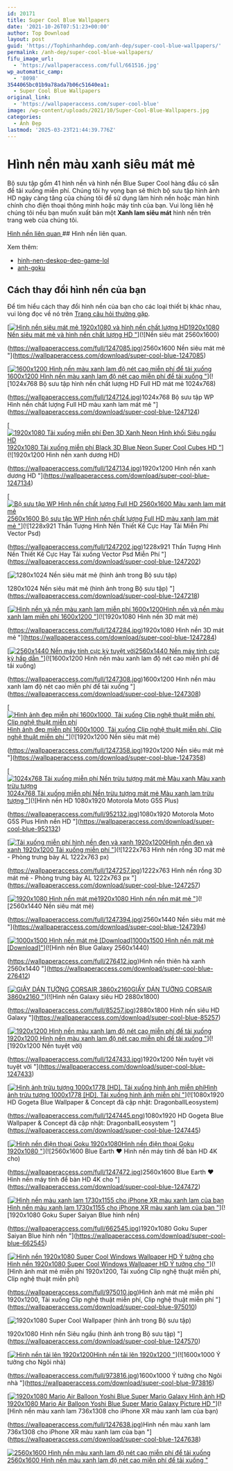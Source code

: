 ```yaml
---
id: 20171
title: Super Cool Blue Wallpapers
date: '2021-10-26T07:51:23+00:00'
author: Top Download
layout: post
guid: 'https://Tophinhanhdep.com/anh-dep/super-cool-blue-wallpapers/'
permalink: /anh-dep/super-cool-blue-wallpapers/
fifu_image_url:
  - 'https://wallpaperaccess.com/full/661516.jpg'
wp_automatic_camp:
  - '8098'
3544065bc01b9a78ada7b06c51640ea1:
  - Super Cool Blue Wallpapers
original_link:
  - 'https://wallpaperaccess.com/super-cool-blue'
image: /wp-content/uploads/2021/10/Super-Cool-Blue-Wallpapers.jpg
categories:
  - Ảnh Đẹp
lastmod: '2025-03-23T21:44:39.776Z'
---
```

# Hình nền màu xanh siêu mát mẻ

Bộ sưu tập gồm 41 hình nền và hình nền Blue Super Cool hàng đầu có sẵn để tải xuống miễn phí. Chúng tôi hy vọng bạn sẽ thích bộ sưu tập hình ảnh HD ngày càng tăng của chúng tôi để sử dụng làm hình nền hoặc màn hình chính cho điện thoại thông minh hoặc máy tính của bạn. Vui lòng liên hệ chúng tôi nếu bạn muốn xuất bản một **Xanh lam siêu mát** hình nền trên trang web của chúng tôi.

[Hình nền liên quan ](#related) ## Hình nền liên quan.

   
 Xem thêm:

   
- [hinh-nen-deskop-dep-game-lol](https://tophinhanhdep.com/hinh-nen-dep/hinh-nen-deskop-dep-game-lol/)
- [anh-goku](https://tophinhanhdep.com/anh-anime/anh-goku/)

## Cách thay đổi hình nền của bạn

Để tìm hiểu cách thay đổi hình nền của bạn cho các loại thiết bị khác nhau, vui lòng đọc về nó trên [Trang câu hỏi thường gặp](https://tophinhanhdep.com/faq/).

  
[[![Hình nền siêu mát mẻ 1920x1080 và hình nền chất lượng HD](https://wallpaperaccess.com/full/661516.jpg)1920x1080 Nền siêu mát mẻ và hình nền chất lượng HD "](https://wallpaperaccess.com/download/super-cool-blue-661516)](![Nền siêu mát 2560x1600)

(https://wallpaperaccess.com/full/1247085.jpg)2560x1600 Nền siêu mát mẻ "](https://wallpaperaccess.com/download/super-cool-blue-1247085)

[[![1600x1200 Hình nền màu xanh lam độ nét cao miễn phí để tải xuống](https://wallpaperaccess.com/full/1247107.jpg)1600x1200 Hình nền màu xanh lam độ nét cao miễn phí để tải xuống "](https://wallpaperaccess.com/download/super-cool-blue-1247107)](![1024x768 Bộ sưu tập hình nền chất lượng HD Full HD mát mẻ 1024x768)

(https://wallpaperaccess.com/full/1247124.jpg)1024x768 Bộ sưu tập WP Hình nền chất lượng Full HD màu xanh lam mát mẻ "](https://wallpaperaccess.com/download/super-cool-blue-1247124)

[[![1920x1080 Tải xuống miễn phí Đen 3D Xanh Neon Hình khối Siêu ngầu HD](https://wallpaperaccess.com/full/1247129.jpg)1920x1080 Tải xuống miễn phí Black 3D Blue Neon Super Cool Cubes HD "](https://wallpaperaccess.com/download/super-cool-blue-1247129)](![1920x1200 Hình nền xanh dương HD)

(https://wallpaperaccess.com/full/1247134.jpg)1920x1200 Hình nền xanh dương HD "](https://wallpaperaccess.com/download/super-cool-blue-1247134)

[[![Bộ sưu tập WP Hình nền chất lượng Full HD 2560x1600 Màu xanh lam mát mẻ](https://wallpaperaccess.com/full/1247170.jpg)2560x1600 Bộ sưu tập WP Hình nền chất lượng Full HD màu xanh lam mát mẻ "](https://wallpaperaccess.com/download/super-cool-blue-1247170)](![1228x921 Thần Tượng Hình Nền Thiết Kế Cực Hay Tải Miễn Phí Vector Psd)

(https://wallpaperaccess.com/full/1247202.jpg)1228x921 Thần Tượng Hình Nền Thiết Kế Cực Hay Tải xuống Vector Psd Miễn Phí "](https://wallpaperaccess.com/download/super-cool-blue-1247202)

[![1280x1024 Nền siêu mát mẻ (hình ảnh trong Bộ sưu tập)](https://wallpaperaccess.com/full/1247218.jpg)

1280x1024 Nền siêu mát mẻ (hình ảnh trong Bộ sưu tập) "](https://wallpaperaccess.com/download/super-cool-blue-1247218)

[[![Hình nền và nền màu xanh lam miễn phí 1600x1200](https://wallpaperaccess.com/full/1247282.jpg)Hình nền và nền màu xanh lam miễn phí 1600x1200 "](https://wallpaperaccess.com/download/super-cool-blue-1247282)](![1920x1080 Hình nền 3D mát mẻ)

(https://wallpaperaccess.com/full/1247284.jpg)1920x1080 Hình nền 3D mát mẻ "](https://wallpaperaccess.com/download/super-cool-blue-1247284)

[[![2560x1440 Nền máy tính cực kỳ tuyệt vời](https://wallpaperaccess.com/full/1247146.jpg)2560x1440 Nền máy tính cực kỳ hấp dẫn "](https://wallpaperaccess.com/download/super-cool-blue-1247146)](![1600x1200 Hình nền màu xanh lam độ nét cao miễn phí để tải xuống)

(https://wallpaperaccess.com/full/1247308.jpg)1600x1200 Hình nền màu xanh lam độ nét cao miễn phí để tải xuống "](https://wallpaperaccess.com/download/super-cool-blue-1247308)

[[![Hình ảnh đẹp miễn phí 1600x1000, Tải xuống Clip nghệ thuật miễn phí, Clip nghệ thuật miễn phí](https://wallpaperaccess.com/full/1247343.jpg)Hình ảnh đẹp miễn phí 1600x1000, Tải xuống Clip nghệ thuật miễn phí, Clip nghệ thuật miễn phí "](https://wallpaperaccess.com/download/super-cool-blue-1247343)](![1920x1200 Nền siêu mát mẻ)

(https://wallpaperaccess.com/full/1247358.jpg)1920x1200 Nền siêu mát mẻ "](https://wallpaperaccess.com/download/super-cool-blue-1247358)

[[![1024x768 Tải xuống miễn phí Nền trừu tượng mát mẻ Màu xanh Màu xanh trừu tượng](https://wallpaperaccess.com/full/1247359.jpg)1024x768 Tải xuống miễn phí Nền trừu tượng mát mẻ Màu xanh lam trừu tượng "](https://wallpaperaccess.com/download/super-cool-blue-1247359)](![Hình nền HD 1080x1920 Motorola Moto G5S Plus)

(https://wallpaperaccess.com/full/952132.jpg)1080x1920 Motorola Moto G5S Plus Hình nền HD "](https://wallpaperaccess.com/download/super-cool-blue-952132)

[[![Tải xuống miễn phí hình nền đen và xanh 1920x1200](https://wallpaperaccess.com/full/785067.jpg)Hình nền đen và xanh 1920x1200 Tải xuống miễn phí "](https://wallpaperaccess.com/download/super-cool-blue-785067)](![1222x763 Hình nền rồng 3D mát mẻ - Phòng trưng bày AL 1222x763 px)

(https://wallpaperaccess.com/full/1247257.jpg)1222x763 Hình nền rồng 3D mát mẻ - Phòng trưng bày AL 1222x763 px "](https://wallpaperaccess.com/download/super-cool-blue-1247257)

[[![1920x1080 Hình nền mát mẻ](https://wallpaperaccess.com/full/1247371.jpg)1920x1080 Hình nền nền mát mẻ "](https://wallpaperaccess.com/download/super-cool-blue-1247371)](![2560x1440 Nền siêu mát mẻ)

(https://wallpaperaccess.com/full/1247394.jpg)2560x1440 Nền siêu mát mẻ "](https://wallpaperaccess.com/download/super-cool-blue-1247394)

[[![1000x1500 Hình nền mát mẻ [Download]](https://wallpaperaccess.com/full/1247402.jpg)1000x1500 Hình nền mát mẻ \[Download\]"](https://wallpaperaccess.com/download/super-cool-blue-1247402)](![Hình nền Blue Galaxy 2560x1440)

(https://wallpaperaccess.com/full/276412.jpg)Hình nền thiên hà xanh 2560x1440 "](https://wallpaperaccess.com/download/super-cool-blue-276412)

[[![GIẤY DÁN TƯỜNG CORSAIR 3860x2160](https://wallpaperaccess.com/full/920442.jpg)GIẤY DÁN TƯỜNG CORSAIR 3860x2160 "](https://wallpaperaccess.com/download/super-cool-blue-920442)](![Hình nền Galaxy siêu HD 2880x1800)

(https://wallpaperaccess.com/full/85257.jpg)2880x1800 Hình nền siêu HD Galaxy "](https://wallpaperaccess.com/download/super-cool-blue-85257)

[[![1920x1200 Hình nền màu xanh lam độ nét cao miễn phí để tải xuống](https://wallpaperaccess.com/full/971302.jpg)1920x1200 Hình nền màu xanh lam độ nét cao miễn phí để tải xuống "](https://wallpaperaccess.com/download/super-cool-blue-971302)](![1920x1200 Nền tuyệt vời)

(https://wallpaperaccess.com/full/1247433.jpg)1920x1200 Nền tuyệt vời tuyệt vời "](https://wallpaperaccess.com/download/super-cool-blue-1247433)

[[![Hình ảnh trừu tượng 1000x1778 [HD].  Tải xuống hình ảnh miễn phí](https://wallpaperaccess.com/full/1129292.jpg)Hình ảnh trừu tượng 1000x1778 \[HD\]. Tải xuống hình ảnh miễn phí "](https://wallpaperaccess.com/download/super-cool-blue-1129292)](![1080x1920 HD Gogeta Blue Wallpaper & Concept đã cập nhật: DragonballLeosystem)

(https://wallpaperaccess.com/full/1247445.png)1080x1920 HD Gogeta Blue Wallpaper &amp; Concept đã cập nhật: DragonballLeosystem "](https://wallpaperaccess.com/download/super-cool-blue-1247445)

[[![Hình nền điện thoại Goku 1920x1080](https://wallpaperaccess.com/full/962063.jpg)Hình nền điện thoại Goku 1920x1080 "](https://wallpaperaccess.com/download/super-cool-blue-962063)](![2560x1600 Blue Earth ❤ Hình nền máy tính để bàn HD 4K cho)

(https://wallpaperaccess.com/full/1247472.jpg)2560x1600 Blue Earth ❤ Hình nền máy tính để bàn HD 4K cho "](https://wallpaperaccess.com/download/super-cool-blue-1247472)

[[![Hình nền màu xanh lam 1730x1155 cho iPhone XR màu xanh lam của bạn](https://wallpaperaccess.com/full/1247517.jpg)Hình nền màu xanh lam 1730x1155 cho iPhone XR màu xanh lam của bạn "](https://wallpaperaccess.com/download/super-cool-blue-1247517)](![1920x1080 Goku Super Saiyan Blue hình nền)

(https://wallpaperaccess.com/full/662545.jpg)1920x1080 Goku Super Saiyan Blue hình nền "](https://wallpaperaccess.com/download/super-cool-blue-662545)

[[![Hình nền 1920x1080 Super Cool Windows Wallpaper HD Ý tưởng cho](https://wallpaperaccess.com/full/1247527.jpg)Hình nền 1920x1080 Super Cool Windows Wallpaper HD Ý tưởng cho "](https://wallpaperaccess.com/download/super-cool-blue-1247527)](![Hình ảnh mát mẻ miễn phí 1920x1200, Tải xuống Clip nghệ thuật miễn phí, Clip nghệ thuật miễn phí)

(https://wallpaperaccess.com/full/975010.jpg)Hình ảnh mát mẻ miễn phí 1920x1200, Tải xuống Clip nghệ thuật miễn phí, Clip nghệ thuật miễn phí "](https://wallpaperaccess.com/download/super-cool-blue-975010)

[![1920x1080 Super Cool Wallpaper (hình ảnh trong Bộ sưu tập)](https://wallpaperaccess.com/full/1247570.jpg)

1920x1080 Hình nền Siêu ngầu (hình ảnh trong Bộ sưu tập) "](https://wallpaperaccess.com/download/super-cool-blue-1247570)

[[![Hình nền tải lên 1920x1200](https://wallpaperaccess.com/full/1247586.jpg)Hình nền tải lên 1920x1200 "](https://wallpaperaccess.com/download/super-cool-blue-1247586)](![1600x1000 Ý tưởng cho Ngôi nhà)

(https://wallpaperaccess.com/full/973816.jpg)1600x1000 Ý tưởng cho Ngôi nhà "](https://wallpaperaccess.com/download/super-cool-blue-973816)

[[![1920x1080 Mario Air Balloon Yoshi Blue Super Mario Galaxy Hình ảnh HD](https://wallpaperaccess.com/full/1247599.jpg)1920x1080 Mario Air Balloon Yoshi Blue Super Mario Galaxy Picture HD "](https://wallpaperaccess.com/download/super-cool-blue-1247599)](![Hình nền màu xanh lam 736x1308 cho iPhone XR màu xanh lam của bạn)

(https://wallpaperaccess.com/full/1247638.jpg)Hình nền màu xanh lam 736x1308 cho iPhone XR màu xanh lam của bạn "](https://wallpaperaccess.com/download/super-cool-blue-1247638)

[![2560x1600 Hình nền màu xanh lam độ nét cao miễn phí để tải xuống](https://wallpaperaccess.com/full/1247648.jpg)2560x1600 Hình nền màu xanh lam độ nét cao miễn phí để tải xuống "](https://wallpaperaccess.com/download/super-cool-blue-1247648)

